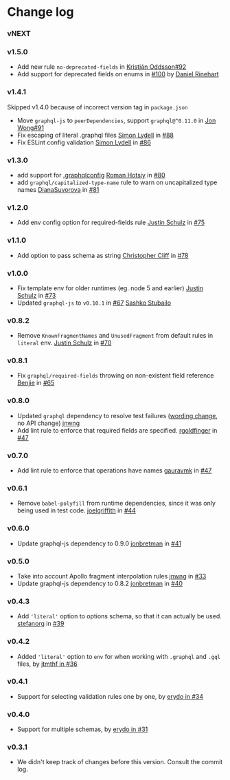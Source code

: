 # Change log
### vNEXT

### v1.5.0
- Add new rule `no-deprecated-fields` in [Kristján Oddsson](https://github.com/koddsson/)[#92](https://github.com/apollographql/eslint-plugin-graphql/pull/93)
- Add support for deprecated fields on enums in [#100](https://github.com/apollographql/eslint-plugin-graphql/pull/100) by [Daniel Rinehart](https://github.com/NeoPhi)

### v1.4.1
Skipped v1.4.0 because of incorrect version tag in `package.json`
- Move `graphql-js` to `peerDependencies`, support `graphql@^0.11.0` in [Jon Wong](https://github.com/jnwng/)[#91](https://github.com/apollographql/eslint-plugin-graphql/pull/91)
- Fix escaping of literal .graphql files [Simon Lydell](https://github.com/lydell/) in [#88](https://github.com/apollographql/eslint-plugin-graphql/pull/88)
- Fix ESLint config validation [Simon Lydell](https://github.com/lydell/) in [#86](https://github.com/apollographql/eslint-plugin-graphql/pull/86)

### v1.3.0
- add support for [.graphqlconfig](https://github.com/graphcool/graphql-config) [Roman Hotsiy](https://github.com/RomanGotsiy) in [#80](https://github.com/apollographql/eslint-plugin-graphql/pull/80)
- add `graphql/capitalized-type-name` rule to warn on uncapitalized type names [DianaSuvorova](https://github.com/DianaSuvorova) in [#81](https://github.com/apollographql/eslint-plugin-graphql/pull/81)

### v1.2.0
- Add env config option for required-fields rule [Justin Schulz](https://github.com/PepperTeasdale) in [#75](https://github.com/apollographql/eslint-plugin-graphql/pull/75)

### v1.1.0
- Add option to pass schema as string [Christopher Cliff](https://github.com/christophercliff) in [#78](https://github.com/apollographql/eslint-plugin-graphql/pull/78)

### v1.0.0
- Fix template env for older runtimes (eg. node 5 and earlier) [Justin Schulz](https://github.com/PepperTeasdale) in [#73](https://github.com/apollographql/eslint-plugin-graphql/pull/73)
- Updated `graphql-js` to `v0.10.1` in [#67](https://github.com/apollographql/eslint-plugin-graphql/pull/67) [Sashko Stubailo](https://github.com/stubailo)

### v0.8.2
- Remove `KnownFragmentNames` and `UnusedFragment` from default rules in `literal` env. [Justin Schulz](https://github.com/PepperTeasdale) in [#70](https://github.com/apollographql/eslint-plugin-graphql/pull/70)

### v0.8.1
- Fix `graphql/required-fields` throwing on non-existent field reference [Benjie](https://github.com/benjie) in [#65](https://github.com/apollographql/eslint-plugin-graphql/pull/65)

### v0.8.0

- Updated `graphql` dependency to resolve test failures ([wording change](https://github.com/graphql/graphql-js/commit/ba401e154461bca5323ca9121c6dacaee10ebe88), no API change) [jnwng](https://github.com/jnwng)
- Add lint rule to enforce that required fields are specified. [rgoldfinger](https://github.com/rgoldfinger) in [#47](https://github.com/apollographql/eslint-plugin-graphql/pull/50)

### v0.7.0
- Add lint rule to enforce that operations have names [gauravmk](https://github.com/gauravmk) in [#47](https://github.com/apollographql/eslint-plugin-graphql/pull/47)

### v0.6.1

- Remove `babel-polyfill` from runtime dependencies, since it was only being used in test code. [joelgriffith](https://github.com/joelgriffith) in [#44](https://github.com/apollographql/eslint-plugin-graphql/pull/44)

### v0.6.0
- Update graphql-js dependency to 0.9.0 [jonbretman](https://github.com/jonbretman) in [#41](https://github.com/apollostack/eslint-plugin-graphql/pull/41)

### v0.5.0
- Take into account Apollo fragment interpolation rules [jnwng](https://github.com/jnwng) in [#33](https://github.com/apollostack/eslint-plugin-graphql/pull/33)
- Update graphql-js dependency to 0.8.2 [jonbretman](https://github.com/jonbretman) in [#40](https://github.com/apollostack/eslint-plugin-graphql/pull/40)


### v0.4.3

- Add `'literal'` option to options schema, so that it can actually be used. [stefanorg](https://github.com/stefanorg) in [#39](https://github.com/apollostack/eslint-plugin-graphql/pull/39)

### v0.4.2

- Added `'literal'` option to `env` for when working with `.graphql` and `.gql` files, by [jtmthf in #36](https://github.com/apollostack/eslint-plugin-graphql/pull/36)

### v0.4.1

- Support for selecting validation rules one by one, by [erydo in
#34](https://github.com/apollostack/eslint-plugin-graphql/pull/34)

### v0.4.0

- Support for multiple schemas, by [erydo in
#31](https://github.com/apollostack/eslint-plugin-graphql/pull/31)

### v0.3.1

- We didn't keep track of changes before this version. Consult the commit log.
